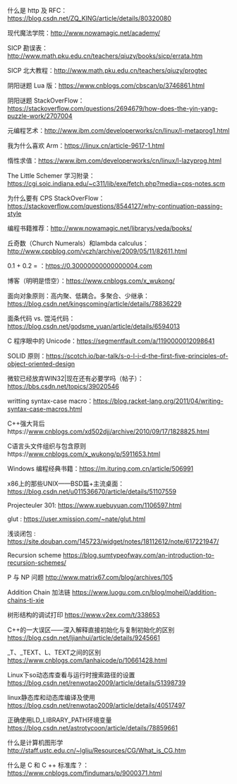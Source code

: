 什么是 http 及 RFC： https://blog.csdn.net/ZQ_KING/article/details/80320080

现代魔法学院：http://www.nowamagic.net/academy/

SICP 勘误表：http://www.math.pku.edu.cn/teachers/qiuzy/books/sicp/errata.htm

SICP 北大教程：http://www.math.pku.edu.cn/teachers/qiuzy/progtec

阴阳谜题 Lua 版：https://www.cnblogs.com/cbscan/p/3746861.html

阴阳谜题 StackOverFlow：https://stackoverflow.com/questions/2694679/how-does-the-yin-yang-puzzle-work/2707004

元编程艺术：http://www.ibm.com/developerworks/cn/linux/l-metaprog1.html

我为什么喜欢 Arm：https://linux.cn/article-9617-1.html

惰性求值：https://www.ibm.com/developerworks/cn/linux/l-lazyprog.html

The Little Schemer 学习附录：https://cgi.soic.indiana.edu/~c311/lib/exe/fetch.php?media=cps-notes.scm

为什么要有 CPS StackOverFlow：https://stackoverflow.com/questions/8544127/why-continuation-passing-style

编程书籍推荐：http://www.nowamagic.net/librarys/veda/books/

丘奇数（Church Numerals）和lambda calculus：http://www.cppblog.com/vczh/archive/2009/05/11/82611.html

0.1 + 0.2 = ：https://0.30000000000000004.com

博客（明明是悟空）：https://www.cnblogs.com/x_wukong/

面向对象原则：高内聚、低耦合。多聚合、少继承：https://blog.csdn.net/kingscoming/article/details/78836229

面条代码 vs. 馄沌代码：https://blog.csdn.net/godsme_yuan/article/details/6594013

C 程序眼中的 Unicode：https://segmentfault.com/a/1190000012098641

SOLID 原则：https://scotch.io/bar-talk/s-o-l-i-d-the-first-five-principles-of-object-oriented-design

微软已经放弃WIN32|现在还有必要学吗（帖子）：https://bbs.csdn.net/topics/39020546

writting syntax-case macro：https://blog.racket-lang.org/2011/04/writing-syntax-case-macros.html

C++强大背后https://www.cnblogs.com/xd502djj/archive/2010/09/17/1828825.html

C语言头文件组织与包含原则https://www.cnblogs.com/x_wukong/p/5911653.html

Windows 编程经典书籍：https://m.ituring.com.cn/article/506991

x86上的那些UNIX——BSD篇+主流桌面：https://blog.csdn.net/u011536670/article/details/51107559

Projecteuler 301: https://www.xuebuyuan.com/1106597.html

glut : https://user.xmission.com/~nate/glut.html

浅谈闭包 : https://site.douban.com/145723/widget/notes/18112612/note/617221947/

Recursion scheme https://blog.sumtypeofway.com/an-introduction-to-recursion-schemes/

P 与 NP 问题 http://www.matrix67.com/blog/archives/105

Addition Chain 加法链 https://www.luogu.com.cn/blog/mohei0/addition-chains-ti-xie

树形结构的调试打印 https://www.v2ex.com/t/338653

C++的一大误区——深入解释直接初始化与复制初始化的区别 https://blog.csdn.net/ljianhui/article/details/9245661

_T、_TEXT、L、TEXT之间的区别 https://www.cnblogs.com/lanhaicode/p/10661428.html

Linux下so动态库查看与运行时搜索路径的设置 https://blog.csdn.net/renwotao2009/article/details/51398739

linux静态库和动态库编译及使用 https://blog.csdn.net/renwotao2009/article/details/40517497

正确使用LD_LIBRARY_PATH环境变量 https://blog.csdn.net/astrotycoon/article/details/78859661

什么是计算机图形学 http://staff.ustc.edu.cn/~lgliu/Resources/CG/What_is_CG.htm

什么是 C 和 C ++ 标准库？： https://www.cnblogs.com/findumars/p/9000371.html
